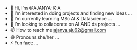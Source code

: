 - 👋 Hi, I’m @AJANYA-K-A
- 👀 I’m interested in doing projects and finding new ideas ...
- 🌱 I’m currently learning MSc AI & Datascience ...
- 💞️ I’m looking to collaborate on AI AND ds projects ...
- 📫 How to reach me ajanya.aju62@gmail.com
- 😄 Pronouns:she/her ...
- ⚡ Fun fact: ...

<!---
AJANYA-K-A
--->
